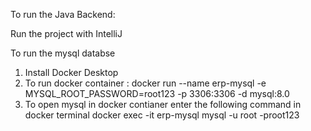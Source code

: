 To run the Java Backend:

Run the project with IntelliJ

To run the mysql databse
1. Install Docker Desktop
2. To run docker container :
docker run --name erp-mysql -e MYSQL_ROOT_PASSWORD=root123 -p 3306:3306 -d mysql:8.0
3. To open mysql in docker contianer enter the following command in docker terminal
docker exec -it erp-mysql mysql -u root -proot123  
